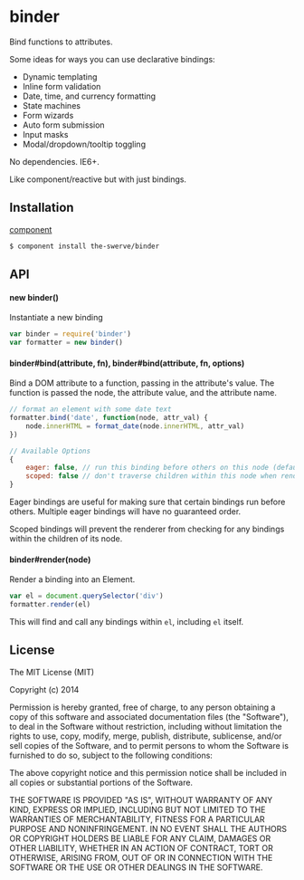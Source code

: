 # binder

Bind functions to attributes.

Some ideas for ways you can use declarative bindings:

* Dynamic templating
* Inline form validation
* Date, time, and currency formatting
* State machines
* Form wizards
* Auto form submission
* Input masks
* Modal/dropdown/tooltip toggling

No dependencies. IE6+.

Like component/reactive but with just bindings.

## Installation

[component](http://component.io)

```sh
$ component install the-swerve/binder
```

## API

#### new binder()

Instantiate a new binding

```js
var binder = require('binder')
var formatter = new binder()
```

#### binder#bind(attribute, fn), binder#bind(attribute, fn, options)

Bind a DOM attribute to a function, passing in the attribute's value. The
function is passed the node, the attribute value, and the attribute name.

```js
// format an element with some date text
formatter.bind('date', function(node, attr_val) {
	node.innerHTML = format_date(node.innerHTML, attr_val)
})
```

```js
// Available Options
{
	eager: false, // run this binding before others on this node (default: false)
	scoped: false // don't traverse children within this node when rendering (default: false)
}
```

Eager bindings are useful for making sure that certain bindings run before
others. Multiple eager bindings will have no guaranteed order.

Scoped bindings will prevent the renderer from checking for any bindings within
the children of its node. 

#### binder#render(node)

Render a binding into an Element.

```js
var el = document.querySelector('div')
formatter.render(el)
```

This will find and call any bindings within `el`, including `el` itself.

## License

The MIT License (MIT)

Copyright (c) 2014 <copyright holders>

Permission is hereby granted, free of charge, to any person obtaining a copy
of this software and associated documentation files (the "Software"), to deal
in the Software without restriction, including without limitation the rights
to use, copy, modify, merge, publish, distribute, sublicense, and/or sell
copies of the Software, and to permit persons to whom the Software is
furnished to do so, subject to the following conditions:

The above copyright notice and this permission notice shall be included in
all copies or substantial portions of the Software.

THE SOFTWARE IS PROVIDED "AS IS", WITHOUT WARRANTY OF ANY KIND, EXPRESS OR
IMPLIED, INCLUDING BUT NOT LIMITED TO THE WARRANTIES OF MERCHANTABILITY,
FITNESS FOR A PARTICULAR PURPOSE AND NONINFRINGEMENT. IN NO EVENT SHALL THE
AUTHORS OR COPYRIGHT HOLDERS BE LIABLE FOR ANY CLAIM, DAMAGES OR OTHER
LIABILITY, WHETHER IN AN ACTION OF CONTRACT, TORT OR OTHERWISE, ARISING FROM,
OUT OF OR IN CONNECTION WITH THE SOFTWARE OR THE USE OR OTHER DEALINGS IN
THE SOFTWARE.
